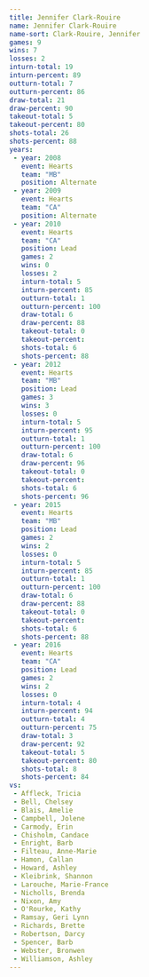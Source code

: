 ```yaml
---
title: Jennifer Clark-Rouire
name: Jennifer Clark-Rouire
name-sort: Clark-Rouire, Jennifer
games: 9
wins: 7
losses: 2
inturn-total: 19
inturn-percent: 89
outturn-total: 7
outturn-percent: 86
draw-total: 21
draw-percent: 90
takeout-total: 5
takeout-percent: 80
shots-total: 26
shots-percent: 88
years:
 - year: 2008
   event: Hearts
   team: "MB"
   position: Alternate
 - year: 2009
   event: Hearts
   team: "CA"
   position: Alternate
 - year: 2010
   event: Hearts
   team: "CA"
   position: Lead
   games: 2
   wins: 0
   losses: 2
   inturn-total: 5
   inturn-percent: 85
   outturn-total: 1
   outturn-percent: 100
   draw-total: 6
   draw-percent: 88
   takeout-total: 0
   takeout-percent:
   shots-total: 6
   shots-percent: 88
 - year: 2012
   event: Hearts
   team: "MB"
   position: Lead
   games: 3
   wins: 3
   losses: 0
   inturn-total: 5
   inturn-percent: 95
   outturn-total: 1
   outturn-percent: 100
   draw-total: 6
   draw-percent: 96
   takeout-total: 0
   takeout-percent:
   shots-total: 6
   shots-percent: 96
 - year: 2015
   event: Hearts
   team: "MB"
   position: Lead
   games: 2
   wins: 2
   losses: 0
   inturn-total: 5
   inturn-percent: 85
   outturn-total: 1
   outturn-percent: 100
   draw-total: 6
   draw-percent: 88
   takeout-total: 0
   takeout-percent:
   shots-total: 6
   shots-percent: 88
 - year: 2016
   event: Hearts
   team: "CA"
   position: Lead
   games: 2
   wins: 2
   losses: 0
   inturn-total: 4
   inturn-percent: 94
   outturn-total: 4
   outturn-percent: 75
   draw-total: 3
   draw-percent: 92
   takeout-total: 5
   takeout-percent: 80
   shots-total: 8
   shots-percent: 84
vs:
 - Affleck, Tricia
 - Bell, Chelsey
 - Blais, Amelie
 - Campbell, Jolene
 - Carmody, Erin
 - Chisholm, Candace
 - Enright, Barb
 - Filteau, Anne-Marie
 - Hamon, Callan
 - Howard, Ashley
 - Kleibrink, Shannon
 - Larouche, Marie-France
 - Nicholls, Brenda
 - Nixon, Amy
 - O'Rourke, Kathy
 - Ramsay, Geri Lynn
 - Richards, Brette
 - Robertson, Darcy
 - Spencer, Barb
 - Webster, Bronwen
 - Williamson, Ashley
---
```

